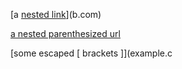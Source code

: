 [a [nested link](a.com)](b.com)

[a nested parenthesized url](a.com(()))

[some escaped \[ brackets \]](example.c
